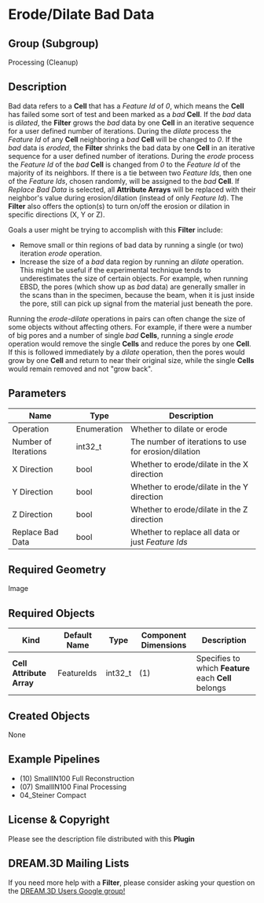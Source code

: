 # Erode/Dilate Bad Data 


## Group (Subgroup) ##

Processing (Cleanup)

## Description ##

Bad data refers to a **Cell** that has a _Feature Id_ of *0*, which means the **Cell** has failed some sort of test and been marked as a *bad* **Cell**. If the *bad* data is _dilated_, the **Filter** grows the *bad* data by one **Cell** in an iterative sequence for a user defined number of iterations.  During the *dilate* process the _Feature Id_ of any **Cell** neighboring a *bad* **Cell** will be changed to *0*. If the *bad* data is _eroded_, the **Filter** shrinks the bad data by one **Cell** in an iterative sequence for a user defined number of iterations.  During the *erode* process the _Feature Id_ of the *bad* **Cell** is changed from *0* to the _Feature Id_ of the majority of its neighbors. If there is a tie between two _Feature Ids_, then one of the *Feature Ids*, chosen randomly, will be assigned to the *bad* **Cell**. If _Replace Bad Data_ is selected, all **Attribute Arrays** will be replaced with their neighbor's value during erosion/dilation (instead of only _Feature Id_). The **Filter** also offers the option(s) to turn on/off the erosion or dilation in specific directions (X, Y or Z).

Goals a user might be trying to accomplish with this **Filter** include:

- Remove small or thin regions of bad data by running a single (or two) iteration _erode_ operation. 
- Increase the size of a *bad* data region by running an _dilate_ operation. This might be useful if the experimental technique tends to underestimates the size of certain objects. For example, when running EBSD, the pores (which show up as *bad* data) are generally smaller in the scans than in the specimen, because the beam, when it is just inside the pore, still can pick up signal from the material just beneath the pore.  

Running the _erode-dilate_ operations in pairs can often change the size of some objects without affecting others. For example, if there were a number of big pores and a number of single *bad* **Cells**, running a single _erode_ operation would remove the single **Cells** and reduce the pores by one **Cell**. If this is followed immediately by  a _dilate_ operation, then the pores would grow by one **Cell** and return to near their original size, while the single **Cells** would remain removed and not "grow back".

## Parameters ##

| Name | Type | Description |
|------|------|-------------|
| Operation | Enumeration | Whether to dilate or erode |
| Number of Iterations | int32_t | The number of iterations to use for erosion/dilation |
| X Direction | bool | Whether to erode/dilate in the X direction |
| Y Direction | bool | Whether to erode/dilate in the Y direction |
| Z Direction | bool | Whether to erode/dilate in the Z direction |
| Replace Bad Data | bool | Whether to replace all data or just _Feature Ids_ |

## Required Geometry ##

Image

## Required Objects ##

| Kind | Default Name | Type | Component Dimensions | Description |
|------|--------------|------|----------------------|-------------|
| **Cell Attribute Array** | FeatureIds | int32_t | (1) | Specifies to which **Feature** each **Cell** belongs |

## Created Objects ##

None

## Example Pipelines ##

+ (10) SmallIN100 Full Reconstruction
+ (07) SmallIN100 Final Processing
+ 04_Steiner Compact

## License & Copyright ##

Please see the description file distributed with this **Plugin**

## DREAM.3D Mailing Lists ##

If you need more help with a **Filter**, please consider asking your question on the [DREAM.3D Users Google group!](https://groups.google.com/forum/?hl=en#!forum/dream3d-users)


